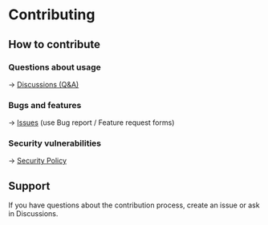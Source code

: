 # Contributing

## How to contribute

### Questions about usage
→ [Discussions (Q&A)](https://github.com/it-incubator/musicfun-api/discussions/categories/q-a)

### Bugs and features
→ [Issues](https://github.com/it-incubator/musicfun-api/issues) (use Bug report / Feature request forms)

### Security vulnerabilities
→ [Security Policy](SECURITY.md)

## Support

If you have questions about the contribution process, create an issue or ask in Discussions. 